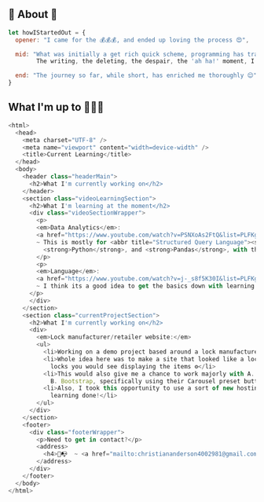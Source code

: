 
## 🤨 About 🧐 ##

```JavaScript
let howIStartedOut = {
  opener: "I came for the 💰💰💰, and ended up loving the process 😍",

  mid: "What was initially a get rich quick scheme, programming has transformed into a true passion of mine.
        The writing, the deleting, the despair, the 'ah ha!' moment, I'd truly feel empty without it 😖",

  end: "The journey so far, while short, has enriched me thoroughly 😌"
}
```

<!--
let ***howIStartedOut*** = {<br />
  &nbsp;&nbsp;&nbsp;opener: "I came for the &#128176;&#128176;&#128176;, and ended up loving the process &#128525;"

  &nbsp;&nbsp;&nbsp;mid: "What was initially a get rich quick scheme, programming has transformed into a true passion of mine.
    The writing, the deleting, the despair, the 'ah ha!' moment, I'd truly feel empty without it &#128534; "

  &nbsp;&nbsp;&nbsp;end: "The journey so far, while short, has enriched me thoroughly"<br />
}
-->

## What I'm up to 🧑‍🎓📖 ##

```JavaScript
<html>
  <head>
    <meta charset="UTF-8" />
    <meta name="viewport" content="width=device-width" />
    <title>Current Learning</title>
  </head>
  <body>
    <header class="headerMain">
      <h2>What I'm currently working on</h2>
    </header>
    <section class="videoLearningSection">
      <h2>What I'm learning at the moment</h2>
      <div class="videoSectionWrapper">
        <p>
        <em>Data Analytics</em>:
        <a href="https://www.youtube.com/watch?v=PSNXoAs2FtQ&list=PLFKgDpcx51GVhZ3zBB7EGKxyNrvEhyCqs&index=2&t=4560s">video</a>
        ~ This is mostly for <abbr title="Structured Query Language"><strong>SQL</strong></abbr>(Structured Query Language),
          <strong>Python</strong>, and <strong>Pandas</strong>, with the intention of solidifying my database knowledge
        </p>
        <p>
        <em>Language</em>:
        <a href="https://www.youtube.com/watch?v=j-_s8f5K30I&list=PLFKgDpcx51GVhZ3zBB7EGKxyNrvEhyCqs&index=5&t=1244s">video</a>
        ~ I think its a good idea to get the basics down with learning C
      </p>
      </div>
    </section>
    <section class="currentProjectSection">
      <h2>What I'm currently working on</h2>
      <div>
        <em>Lock manufacturer/retailer website:</em>
        <ul>
          <li>Working on a demo project based around a lock manufacturer!</li>
          <li>Whole idea here was to make a site that looked like a lock selling website, and then have those little turnstile
            locks you would see displaying the items ⚙️</li>
          <li>This would also give me a chance to work majorly with A. SASS, a kind of tool that works in tandem with CSS. And
            B. Bootstrap, specifically using their Carousel preset buttons to get used to that sort of thing</li>
          <li>Also, I took this opportunity to use a sort of new hosting thing, Vite, and get used to that. Getting a lot of
            learning done!</li>
        </ul>
      </div>
    </section>
    <footer>
      <div class="footerWrapper">
        <p>Need to get in contact?</p>
        <address>
          <h4>📨📭  ~ <a href="mailto:christiananderson4002981@gmail.com">christiananderson4002981@gmail.com</a> 
        </address>
      </div>
    </footer>
  </body>
</html>
```
<!--
let whatImLearningAtTheMoment = {<br />
  &nbsp;&nbsp;&nbsp;dataAnalytics: <a href="https://www.youtube.com/watch?v=PSNXoAs2FtQ&list=PLFKgDpcx51GVhZ3zBB7EGKxyNrvEhyCqs&index=2&t=4560s" >***video***</a><br />
    ~ This is mostly for <abbr title="Structured Query Language">SQL</abbr>(Structured Query Language), Python, and Pandas, with the intention of solidifying my database knowledge

  &nbsp;&nbsp;&nbsp;language: <a href="https://www.youtube.com/watch?v=j-_s8f5K30I&list=PLFKgDpcx51GVhZ3zBB7EGKxyNrvEhyCqs&index=5&t=1244s" >***video***</a><br />
    ~ I think its a good idea to get the basics down with Learning C<br />
}

let whatImCurrentlyWorkingOn = {<br />
  &nbsp;&nbsp;&nbsp;idea: Working on a demo project based around a lock manufacturer! :lock::lock: <br />
  &nbsp;&nbsp;&nbsp;Whole idea here was to make a site that looked like a lock selling website, and then have those little turnstile locks you would see displaying the items ⚙️<br />
  &nbsp;&nbsp;&nbsp;This would also give me a chance to work majorly with A. SASS, a kind of tool that works in tandem with CSS. And B. Bootstrap, specifically using their Carousel preset buttons to get used to that sort of thing. <br />
  &nbsp;&nbsp;&nbsp;Also, I took this opportunity to use a sort of new hosting thing, Vite, and get used to that. Getting a lot of learning done! :innocent: <br />
}
<br />
<br />
<h4>Looking to get in touch?</h4>
<address style="text-decoration:none">
  &nbsp;&nbsp;&nbsp;📨📭  ~  <a href="mailto:christiananderson4002981@gmail.com" >christiananderson4002981@gmail.com</a>
</address>
-->

<!--
**Malekkos/Malekkos** is a ✨ _special_ ✨ repository because its `README.md` (this file) appears on your GitHub profile.

Here are some ideas to get you started:

- 🔭 I’m currently working on ...
- 🌱 I’m currently learning ...
- 👯 I’m looking to collaborate on ...
- 🤔 I’m looking for help with ...
- 💬 Ask me about ...
- 📫 How to reach me: ...
- 😄 Pronouns: ...
- ⚡ Fun fact: ...
-->
